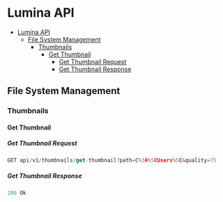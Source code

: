 # Lumina API

- [Lumina API](#lumina-api)
  - [File System Management](#file-system-management)
    - [Thumbnails](#thumbnails)
      - [Get Thumbnail](#get-thumbnail)
        - [Get Thumbnail Request](#get-thumbnail-request)
        - [Get Thumbnail Response](#get-thumbnail-response)

## File System Management

### Thumbnails

#### Get Thumbnail

##### Get Thumbnail Request

```js
GET api/v1/thumbnails/get-thumbnail?path=C%3A%5CUsers%5C&quality=75
```

##### Get Thumbnail Response

```js
200 Ok
```
